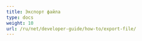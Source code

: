 ```yaml
---
title: Экспорт файла
type: docs
weight: 10
url: /ru/net/developer-guide/how-to/export-file/
---
```

